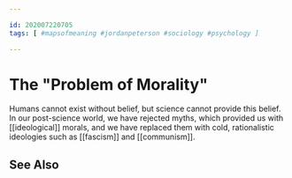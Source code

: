 ```yaml
---

id: 202007220705
tags: [ #mapsofmeaning #jordanpeterson #sociology #psychology ]

---
```


# The "Problem of Morality"
Humans cannot exist without belief, but science cannot provide this belief. In our post-science world, we have rejected myths, which provided us with [[ideological]] morals, and we have replaced them with cold, rationalistic ideologies such as [[fascism]] and [[communism]].

## See Also